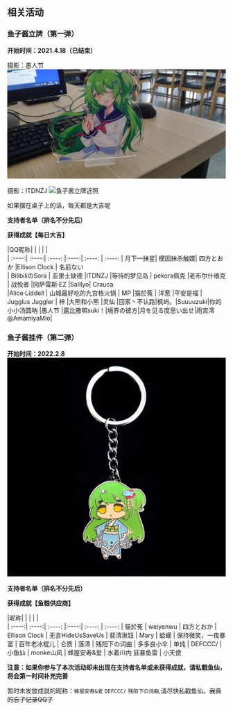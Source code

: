 ## 相关活动

### 鱼子酱立牌（第一弹）

**开始时间：2021.4.18（已结束）**

摄影：愚人节
![鱼子酱立牌桌面](image/lipai2.jpg)




摄影：ITDNZJ
![鱼子酱立牌近照](image/lipai1.png)


如果摆在桌子上的话，每天都是大吉呢

**支持者名单（排名不分先后）**

**获得成就【每日大吉】**

|QQ昵称|  |  | |  |  
| :----:| :----:| :----: |:----:| :----: | :----: 
| 月下一抹星| 模因抹杀触媒| 四方とおか |Ellison Clock | 名前ない   
| BilibiliのSora | 亚里士缺德 |ITDNZJ |等待的梦见岛 | pekora佩克 
|老布尔什维克 | 战殁者 |冈萨雷斯·EZ |SaIllyo| Crauca  
|Alice·Liddell | 山城最好吃的九宫格火锅 | MP |猫於菟 | 洋葱 
|平安是福 | Jugglus Juggler | 梓 |大熊和小熊 |灵仙 
|回家丶不认路|枫屿。|Suuuuzuki|你的小小汤圆呐 |愚人节 
|露比撒嘛suki！|境界の彼方|月を见る度思い出せ|雨宫澪@AmamiyaMio|



### 鱼子酱挂件（第二弹）

**开始时间：2022.2.8**
![鱼子酱挂件](image/钥匙扣.png)

**支持者名单（排名不分先后）**

**获得成就【鱼粮供应商】**

|昵称|  |  |  |  |  
| :----:| :----:| :----: |:----:| :----: | :----: 
| 猫於菟 | weiyenwu | 四方とおか | Ellison Clock | 无言HideUsSaveUs 
| 裴清湫钰 | Mary | 蛤蟆 | 保持微笑，一夜暴富 | 百年老冰棍儿 
| 仑质 | 落清 | 残阳下の词曲 | 多多良小伞 | 单纯 
| DEFCCC/ | 小鱼仙 | monke山风 | 蜂屋安寿&爱 | 水着川内 狂暴鱼雷 
| 小天使

**注意：如果你参与了本次活动却未出现在支持者名单或未获得成就，请私戳鱼仙，将会第一时间补充完善**

暂时未发放成就的昵称：`蜂屋安寿&爱` `DEFCCC/` `残阳下の词曲`,请尽快私戳鱼仙。~~我真的忘了记录QQ了~~


